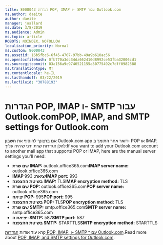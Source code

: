 ```yaml
---
title: 8000043 הגדרות POP, IMAP ו- SMTP עבור Outlook.com
ms.author: daeite
author: daeite
manager: joallard
ms.date: 3/8/2019
ms.audience: Admin
ms.topic: article
ROBOTS: NOINDEX, NOFOLLOW
localization_priority: Normal
ms.custom: 8000043
ms.assetid: 16b5fbc6-6f45-4707-97bb-49a9b610ac56
ms.openlocfilehash: 0fb770a3dc34da662410d8992ce53fba32006cd1
ms.sourcegitcommit: 03a156a9c9740521155a30775492c7dff0982588
ms.translationtype: MT
ms.contentlocale: he-IL
ms.lasthandoff: 03/22/2019
ms.locfileid: "30788193"
---
```

# <a name="pop-imap-and-smtp-settings-for-outlookcom"></a><span data-ttu-id="6cd6c-102">הגדרות POP, IMAP ו- SMTP עבור Outlook.com</span><span class="sxs-lookup"><span data-stu-id="6cd6c-102">POP, IMAP, and SMTP settings for Outlook.com</span></span>

<span data-ttu-id="6cd6c-103">אם ברצונך להוסיף את חשבון Outlook.com app דואר אחר התומך ב- POP או IMAP, להלן הגדרות שרת ידני שיהיה עליך:</span><span class="sxs-lookup"><span data-stu-id="6cd6c-103">If you want to add your Outlook.com account to another mail app that supports POP or IMAP, here are the manual server settings you'll need:</span></span>
  
- <span data-ttu-id="6cd6c-104">**שם שרת IMAP:** outlook.office365.com</span><span class="sxs-lookup"><span data-stu-id="6cd6c-104">**IMAP server name:** outlook.office365.com</span></span> 
- <span data-ttu-id="6cd6c-105">**IMAP יציאה:** 993</span><span class="sxs-lookup"><span data-stu-id="6cd6c-105">**IMAP port:** 993</span></span>   
- <span data-ttu-id="6cd6c-106">**בשיטת ההצפנה IMAP:** TLS</span><span class="sxs-lookup"><span data-stu-id="6cd6c-106">**IMAP encryption method:** TLS</span></span>   
- <span data-ttu-id="6cd6c-107">**שם שרת POP:** outlook.office365.com</span><span class="sxs-lookup"><span data-stu-id="6cd6c-107">**POP server name:** outlook.office365.com</span></span>  
- <span data-ttu-id="6cd6c-108">**יציאה POP:** 995</span><span class="sxs-lookup"><span data-stu-id="6cd6c-108">**POP port:** 995</span></span>  
- <span data-ttu-id="6cd6c-109">**בשיטת ההצפנה POP:** TLS</span><span class="sxs-lookup"><span data-stu-id="6cd6c-109">**POP encryption method:** TLS</span></span>  
- <span data-ttu-id="6cd6c-110">**שם שרת SMTP:** smtp.office365.com</span><span class="sxs-lookup"><span data-stu-id="6cd6c-110">**SMTP server name:** smtp.office365.com</span></span> 
- <span data-ttu-id="6cd6c-111">**יציאת ה-SMTP:** 587</span><span class="sxs-lookup"><span data-stu-id="6cd6c-111">**SMTP port:** 587</span></span> 
- <span data-ttu-id="6cd6c-112">**בשיטת ההצפנה SMTP:** STARTTLS</span><span class="sxs-lookup"><span data-stu-id="6cd6c-112">**SMTP encryption method:** STARTTLS</span></span> 

<span data-ttu-id="6cd6c-113">קרא עוד אודות [הגדרות POP, IMAP, ו- SMTP עבור Outlook.com](https://go.microsoft.com/fwlink/p/?linkid=2001402&amp;clcid=0x409).</span><span class="sxs-lookup"><span data-stu-id="6cd6c-113">Read more about [POP, IMAP, and SMTP settings for Outlook.com](https://go.microsoft.com/fwlink/p/?linkid=2001402&amp;clcid=0x409).</span></span>
